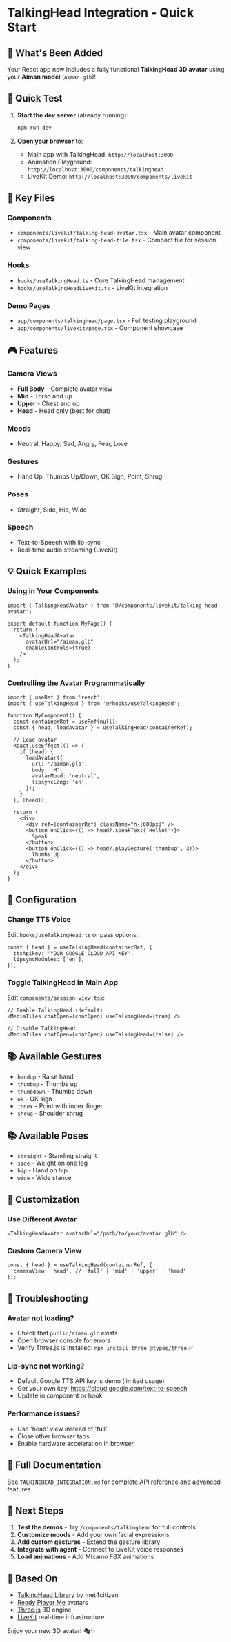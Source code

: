 # TalkingHead Integration - Quick Start

## 🎉 What's Been Added

Your React app now includes a fully functional **TalkingHead 3D avatar** using your **Aiman model** (`aiman.glb`)!

## 🚀 Quick Test

1. **Start the dev server** (already running):
   ```bash
   npm run dev
   ```

2. **Open your browser** to:
   - Main app with TalkingHead: `http://localhost:3000`
   - Animation Playground: `http://localhost:3000/components/talkinghead`
   - LiveKit Demo: `http://localhost:3000/components/livekit`

## 📁 Key Files

### Components
- `components/livekit/talking-head-avatar.tsx` - Main avatar component
- `components/livekit/talking-head-tile.tsx` - Compact tile for session view

### Hooks
- `hooks/useTalkingHead.ts` - Core TalkingHead management
- `hooks/useTalkingHeadLiveKit.ts` - LiveKit integration

### Demo Pages
- `app/components/talkinghead/page.tsx` - Full testing playground
- `app/components/livekit/page.tsx` - Component showcase

## 🎮 Features

### Camera Views
- **Full Body** - Complete avatar view
- **Mid** - Torso and up
- **Upper** - Chest and up
- **Head** - Head only (best for chat)

### Moods
- Neutral, Happy, Sad, Angry, Fear, Love

### Gestures
- Hand Up, Thumbs Up/Down, OK Sign, Point, Shrug

### Poses
- Straight, Side, Hip, Wide

### Speech
- Text-to-Speech with lip-sync
- Real-time audio streaming (LiveKit)

## 💡 Quick Examples

### Using in Your Components

```tsx
import { TalkingHeadAvatar } from '@/components/livekit/talking-head-avatar';

export default function MyPage() {
  return (
    <TalkingHeadAvatar 
      avatarUrl="/aiman.glb"
      enableControls={true}
    />
  );
}
```

### Controlling the Avatar Programmatically

```tsx
import { useRef } from 'react';
import { useTalkingHead } from '@/hooks/useTalkingHead';

function MyComponent() {
  const containerRef = useRef(null);
  const { head, loadAvatar } = useTalkingHead(containerRef);

  // Load avatar
  React.useEffect(() => {
    if (head) {
      loadAvatar({
        url: '/aiman.glb',
        body: 'M',
        avatarMood: 'neutral',
        lipsyncLang: 'en',
      });
    }
  }, [head]);

  return (
    <div>
      <div ref={containerRef} className="h-[600px]" />
      <button onClick={() => head?.speakText('Hello!')}>
        Speak
      </button>
      <button onClick={() => head?.playGesture('thumbup', 3)}>
        Thumbs Up
      </button>
    </div>
  );
}
```

## 🔧 Configuration

### Change TTS Voice

Edit `hooks/useTalkingHead.ts` or pass options:

```tsx
const { head } = useTalkingHead(containerRef, {
  ttsApikey: 'YOUR_GOOGLE_CLOUD_API_KEY',
  lipsyncModules: ['en'],
});
```

### Toggle TalkingHead in Main App

Edit `components/session-view.tsx`:

```tsx
// Enable TalkingHead (default)
<MediaTiles chatOpen={chatOpen} useTalkingHead={true} />

// Disable TalkingHead
<MediaTiles chatOpen={chatOpen} useTalkingHead={false} />
```

## 📚 Available Gestures

- `handup` - Raise hand
- `thumbup` - Thumbs up
- `thumbdown` - Thumbs down  
- `ok` - OK sign
- `index` - Point with index finger
- `shrug` - Shoulder shrug

## 📚 Available Poses

- `straight` - Standing straight
- `side` - Weight on one leg
- `hip` - Hand on hip
- `wide` - Wide stance

## 🎨 Customization

### Use Different Avatar

```tsx
<TalkingHeadAvatar avatarUrl="/path/to/your/avatar.glb" />
```

### Custom Camera View

```tsx
const { head } = useTalkingHead(containerRef, {
  cameraView: 'head', // 'full' | 'mid' | 'upper' | 'head'
});
```

## 🐛 Troubleshooting

### Avatar not loading?
- Check that `public/aiman.glb` exists
- Open browser console for errors
- Verify Three.js is installed: `npm install three @types/three` ✅

### Lip-sync not working?
- Default Google TTS API key is demo (limited usage)
- Get your own key: https://cloud.google.com/text-to-speech
- Update in component or hook

### Performance issues?
- Use 'head' view instead of 'full'
- Close other browser tabs
- Enable hardware acceleration in browser

## 📖 Full Documentation

See `TALKINGHEAD_INTEGRATION.md` for complete API reference and advanced features.

## 🎯 Next Steps

1. **Test the demos** - Try `/components/talkinghead` for full controls
2. **Customize moods** - Add your own facial expressions
3. **Add custom gestures** - Extend the gesture library
4. **Integrate with agent** - Connect to LiveKit voice responses
5. **Load animations** - Add Mixamo FBX animations

## 🌟 Based On

- [TalkingHead Library](https://github.com/met4citizen/TalkingHead) by met4citizen
- [Ready Player Me](https://readyplayer.me/) avatars
- [Three.js](https://threejs.org/) 3D engine
- [LiveKit](https://livekit.io/) real-time infrastructure

Enjoy your new 3D avatar! 🎭✨










